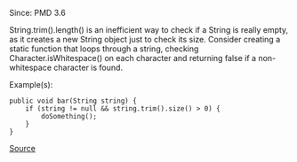 Since: PMD 3.6

String.trim().length() is an inefficient way to check if a String is really empty, as it
creates a new String object just to check its size. Consider creating a static function that
loops through a string, checking Character.isWhitespace() on each character and returning
false if a non-whitespace character is found.

Example(s):
```
public void bar(String string) {
	if (string != null && string.trim().size() > 0) {
		doSomething();
	}
}
```

[Source](https://pmd.github.io/pmd-5.5.4/pmd-java/rules/java/strings.html#InefficientEmptyStringCheck)
